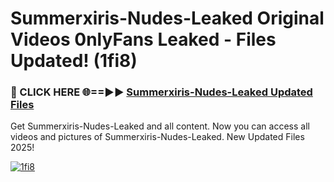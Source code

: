 # Summerxiris-Nudes-Leaked Original Videos 0nlyFans Leaked - Files Updated! (1fi8)

<h3>🔴 CLICK HERE 🌐==►► <a href="https://tinyurl.com/yc6ubb5a" rel="nofollow">Summerxiris-Nudes-Leaked Updated Files</a></h3>

Get Summerxiris-Nudes-Leaked and all content. Now you can access all videos and pictures of Summerxiris-Nudes-Leaked. New Updated Files 2025!

[![1fi8](https://i.imgur.com/7eu0CRL.gif)](https://tinyurl.com/yc6ubb5a)

